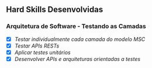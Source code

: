 ## Hard Skills Desenvolvidas

### Arquitetura de Software - Testando as Camadas

- [X] _Testar individualmente cada camada do modelo MSC_
- [X] _Testar APIs RESTs_
- [X] _Aplicar testes unitários_
- [X] _Desenvolver APIs e arquiteturas orientadas a testes_
